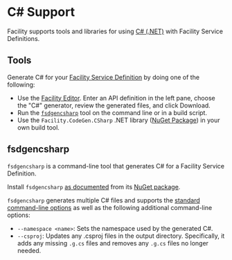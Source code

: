 # C# Support

Facility supports tools and libraries for using [C# (.NET)](https://www.microsoft.com/net) with Facility Service Definitions.

## Tools

Generate C# for your [Facility Service Definition](/define/fsd) by doing one of the following:

* Use the [Facility Editor](/editor). Enter an API definition in the left pane, choose the "C#" generator, review the generated files, and click Download.
* Run the [`fsdgencsharp`](#fsdgencsharp) tool on the command line or in a build script.
* Use the `Facility.CodeGen.CSharp` .NET library ([NuGet Package](https://www.nuget.org/packages/Facility.CodeGen.CSharp)) in your own build tool.

## fsdgencsharp

`fsdgencsharp` is a command-line tool that generates C# for a Facility Service Definition.

Install `fsdgencsharp` [as documented](/generate/tools#installation) from its [NuGet package](https://www.nuget.org/packages/fsdgencsharp/).

`fsdgencsharp` generates multiple C# files and supports the [standard command-line options](/generate/tools#options) as well as the following additional command-line options:

* `--namespace <name>`: Sets the namespace used by the generated C#.
* `--csproj`: Updates any .csproj files in the output directory. Specifically, it adds any missing `.g.cs` files and removes any `.g.cs` files no longer needed.
